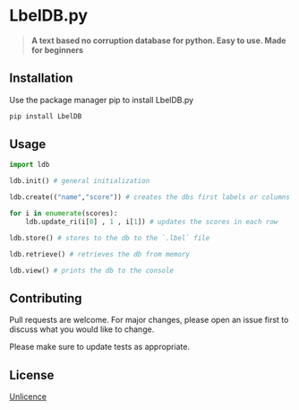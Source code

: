 # LbelDB.py

>**A text based no corruption database for python. Easy to use. Made for beginners**

## Installation

Use the package manager pip to install LbelDB.py

```bash
pip install LbelDB
```

## Usage

```python
import ldb

ldb.init() # general initialization

ldb.create(("name","score")) # creates the dbs first labels or columns

for i in enumerate(scores):
    ldb.update_ri(i[0] , 1 , i[1]) # updates the scores in each row

ldb.store() # stores to the db to the `.lbel` file

ldb.retrieve() # retrieves the db from memory 

ldb.view() # prints the db to the console
```

## Contributing
Pull requests are welcome. For major changes, please open an issue first to discuss what you would like to change.

Please make sure to update tests as appropriate.

## License
[Unlicence](https://choosealicense.com/licenses/unlicense/)
